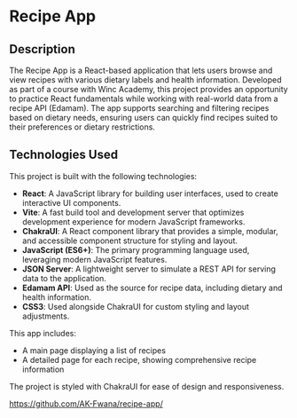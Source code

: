 # Recipe App

## Description

The Recipe App is a React-based application that lets users browse and view recipes with various dietary labels and health information. 
Developed as part of a course with Winc Academy, this project provides an opportunity to practice React fundamentals while working with 
real-world data from a recipe API (Edamam). The app supports searching and filtering recipes based on dietary needs, ensuring users can 
quickly find recipes suited to their preferences or dietary restrictions.

## Technologies Used

This project is built with the following technologies:

- **React**: A JavaScript library for building user interfaces, used to create interactive UI components.
- **Vite**: A fast build tool and development server that optimizes development experience for modern JavaScript frameworks.
- **ChakraUI**: A React component library that provides a simple, modular, and accessible component structure for styling and layout.
- **JavaScript (ES6+)**: The primary programming language used, leveraging modern JavaScript features.
- **JSON Server**: A lightweight server to simulate a REST API for serving data to the application.
- **Edamam API**: Used as the source for recipe data, including dietary and health information.
- **CSS3**: Used alongside ChakraUI for custom styling and layout adjustments.


This app includes:

- A main page displaying a list of recipes
- A detailed page for each recipe, showing comprehensive recipe information

The project is styled with ChakraUI for ease of design and responsiveness. 

https://github.com/AK-Fwana/recipe-app/

